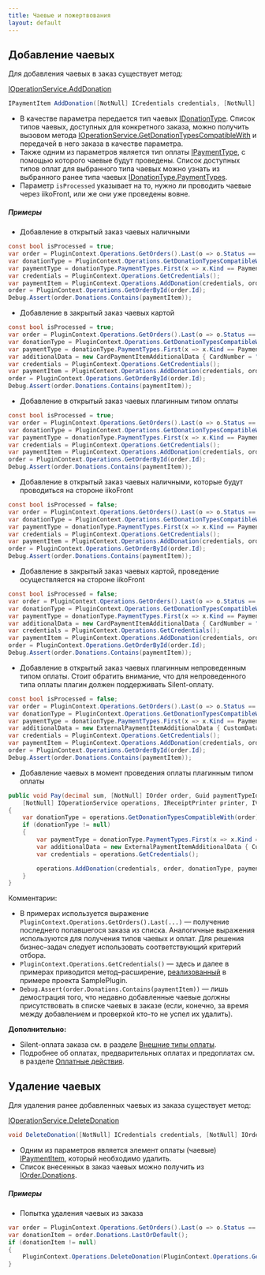 ```yaml
---
title: Чаевые и пожертвования
layout: default
---
```

## Добавление чаевых
Для добавления чаевых в заказ существует метод:

[IOperationService.AddDonation](https://iiko.github.io/front.api.sdk/v6/html/M_Resto_Front_Api_V6_IOperationService_AddDonation.htm)
```cs
IPaymentItem AddDonation([NotNull] ICredentials credentials, [NotNull] IOrder order, [NotNull] IDonationType donationType, [NotNull] IPaymentType paymentType, [CanBeNull] IPaymentItemAdditionalData additionalData, bool isProcessed, decimal donationSum);
```

- В качестве параметра передается тип чаевых [IDonationType](https://iiko.github.io/front.api.sdk/v6/html/T_Resto_Front_Api_V6_Data_Payments_IDonationType.htm). Список типов чаевых, доступных для конкретного заказа, можно получить вызовом метода [IOperationService.GetDonationTypesCompatibleWith](https://iiko.github.io/front.api.sdk/v6/html/M_Resto_Front_Api_V6_IOperationService_GetDonationTypesCompatibleWith.htm) и передачей в него заказа в качестве параметра.
- Также одним из параметров является тип оплаты [IPaymentType](https://iiko.github.io/front.api.sdk/v6/html/T_Resto_Front_Api_V6_Data_Payments_IPaymentType.htm), с помощью которого чаевые будут проведены. Список доступных типов оплат для выбранного типа чаевых можно узнать из выбранного ранее типа чаевых [IDonationType.PaymentTypes](https://iiko.github.io/front.api.sdk/v6/html/P_Resto_Front_Api_V6_Data_Payments_IDonationType_PaymentTypes.htm).
- Параметр `isProcessed` указывает на то, нужно ли проводить чаевые через iikoFront, или же они уже проведены вовне. 

##### Примеры

- Добавление в открытый заказ чаевых наличными
```cs
const bool isProcessed = true;
var order = PluginContext.Operations.GetOrders().Last(o => o.Status == OrderStatus.New);
var donationType = PluginContext.Operations.GetDonationTypesCompatibleWith(order).Last(dt => dt.PaymentTypes.Any(pt => pt.Kind == PaymentTypeKind.Cash));
var paymentType = donationType.PaymentTypes.First(x => x.Kind == PaymentTypeKind.Cash);
var credentials = PluginContext.Operations.GetCredentials();
var paymentItem = PluginContext.Operations.AddDonation(credentials, order, donationType, paymentType, null, isProcessed, order.ResultSum / 10);
order = PluginContext.Operations.GetOrderById(order.Id);
Debug.Assert(order.Donations.Contains(paymentItem));
```

- Добавление в закрытый заказ чаевых картой
```cs
const bool isProcessed = true;
var order = PluginContext.Operations.GetOrders().Last(o => o.Status == OrderStatus.Closed);
var donationType = PluginContext.Operations.GetDonationTypesCompatibleWith(order).First(dt => dt.PaymentTypes.Any(pt => pt.Kind == PaymentTypeKind.Card));
var paymentType = donationType.PaymentTypes.First(x => x.Kind == PaymentTypeKind.Card && x.Name.ToUpper() == "VISA");
var additionalData = new CardPaymentItemAdditionalData { CardNumber = "123456" };
var credentials = PluginContext.Operations.GetCredentials();
var paymentItem = PluginContext.Operations.AddDonation(credentials, order, donationType, paymentType, additionalData, isProcessed, order.ResultSum / 4);
order = PluginContext.Operations.GetOrderById(order.Id);
Debug.Assert(order.Donations.Contains(paymentItem));
```

- Добавление в открытый заказ чаевых плагинным типом оплаты
```cs
const bool isProcessed = true;
var order = PluginContext.Operations.GetOrders().Last(o => o.Status == OrderStatus.New);
var donationType = PluginContext.Operations.GetDonationTypesCompatibleWith(order).First(dt => dt.PaymentTypes.Any(pt => pt.Kind == PaymentTypeKind.External));
var paymentType = donationType.PaymentTypes.First(x => x.Kind == PaymentTypeKind.External && x.Name == "SampleApiPayment");
var credentials = PluginContext.Operations.GetCredentials();
var paymentItem = PluginContext.Operations.AddDonation(credentials, order, donationType, paymentType, null, isProcessed, order.ResultSum / 3);
order = PluginContext.Operations.GetOrderById(order.Id);
Debug.Assert(order.Donations.Contains(paymentItem));
```

- Добавление в открытый заказ чаевых наличными, которые будут проводиться на стороне iikoFront
```cs
const bool isProcessed = false;
var order = PluginContext.Operations.GetOrders().Last(o => o.Status == OrderStatus.New);
var donationType = PluginContext.Operations.GetDonationTypesCompatibleWith(order).Last(dt => dt.PaymentTypes.Any(pt => pt.Kind == PaymentTypeKind.Cash));
var paymentType = donationType.PaymentTypes.First(x => x.Kind == PaymentTypeKind.Cash);
var credentials = PluginContext.Operations.GetCredentials();
var paymentItem = PluginContext.Operations.AddDonation(credentials, order, donationType, paymentType, null, isProcessed, order.ResultSum / 10);
order = PluginContext.Operations.GetOrderById(order.Id);
Debug.Assert(order.Donations.Contains(paymentItem));
```

- Добавление в закрытый заказ чаевых картой, проведение осуществляется на стороне iikoFront
```cs
const bool isProcessed = false;
var order = PluginContext.Operations.GetOrders().Last(o => o.Status == OrderStatus.Closed);
var donationType = PluginContext.Operations.GetDonationTypesCompatibleWith(order).First(dt => dt.PaymentTypes.Any(pt => pt.Kind == PaymentTypeKind.Card));
var paymentType = donationType.PaymentTypes.First(x => x.Kind == PaymentTypeKind.Card && x.Name.ToUpper() == "VISA");
var additionalData = new CardPaymentItemAdditionalData { CardNumber = "123456" };
var credentials = PluginContext.Operations.GetCredentials();
var paymentItem = PluginContext.Operations.AddDonation(credentials, order, donationType, paymentType, additionalData, isProcessed, order.ResultSum / 4);
order = PluginContext.Operations.GetOrderById(order.Id);
Debug.Assert(order.Donations.Contains(paymentItem));
```

- Добавление в открытый заказ чаевых плагинным непроведенным типом оплаты. Стоит обратить внимание, что для непроведенного типа оплаты плагин должен поддерживать Silent-оплату.
```cs
const bool isProcessed = false;
var order = PluginContext.Operations.GetOrders().Last(o => o.Status == OrderStatus.New);
var donationType = PluginContext.Operations.GetDonationTypesCompatibleWith(order).First(dt => dt.PaymentTypes.Any(pt => pt.Kind == PaymentTypeKind.External));
var paymentType = donationType.PaymentTypes.First(x => x.Kind == PaymentTypeKind.External && x.Name == "SampleApiPayment");
var additionalData = new ExternalPaymentItemAdditionalData { CustomData = Serializer.Serialize(new PaymentAdditionalData { SilentPay = true }) };
var credentials = PluginContext.Operations.GetCredentials();
var paymentItem = PluginContext.Operations.AddDonation(credentials, order, donationType, paymentType, additionalData, isProcessed, order.ResultSum / 2);
order = PluginContext.Operations.GetOrderById(order.Id);
Debug.Assert(order.Donations.Contains(paymentItem));
```

- Добавление чаевых в момент проведения оплаты плагинным типом оплаты
```cs
public void Pay(decimal sum, [NotNull] IOrder order, Guid paymentTypeId, Guid transactionId, [NotNull] IPointOfSale pointOfSale, [NotNull] IUser cashier,
    [NotNull] IOperationService operations, IReceiptPrinter printer, IViewManager viewManager, IPaymentDataContext context)
{
	var donationType = operations.GetDonationTypesCompatibleWith(order).FirstOrDefault(dt => dt.PaymentTypes.Any(pt => pt.Kind == PaymentTypeKind.External));
	if (donationType != null)
	{
		var paymentType = donationType.PaymentTypes.First(x => x.Kind == PaymentTypeKind.External && x.Name == "SampleApiPayment");
		var additionalData = new ExternalPaymentItemAdditionalData { CustomData = Serializer.Serialize(new PaymentAdditionalData { SilentPay = true }) };
		var credentials = operations.GetCredentials();

		operations.AddDonation(credentials, order, donationType, paymentType, additionalData, false, order.ResultSum / 2);
	}
}
```

Комментарии:

- В примерах используется выражение `PluginContext.Operations.GetOrders().Last(...)` &mdash; получение последнего попавшегося заказа из списка. Аналогичные выражения используются для получения типов чаевых и оплат. Для решения бизнес&ndash;задач следует использовать соответствующий критерий отбора.
- `PluginContext.Operations.GetCredentials()` &mdash; здесь и далее в примерах приводится метод&ndash;расширение, [реализованный](https://github.com/iiko/front.api.sdk/blob/master/sample/Resto.Front.Api.SamplePlugin/OperationServiceExtensions.cs) в примере проекта SamplePlugin.
- `Debug.Assert(order.Donations.Contains(paymentItem))` &mdash; лишь демострация того, что недавно добавленные чаевые должны присутствовать в списке чаевых в заказе (если, конечно, за время между добавлением и проверкой кто-то не успел их удалить).

**Дополнительно:**

- Silent-оплата заказа см. в разделе [Внешние типы оплаты](PaymentProcessor.html).
- Подробнее об оплатах, предварительных оплатах и предоплатах см. в разделе [Оплатные действия](Payments.html).

## Удаление чаевых
Для удаления ранее добавленных чаевых из заказа существует метод:

[IOperationService.DeleteDonation](https://iiko.github.io/front.api.sdk/v6/html/M_Resto_Front_Api_V6_IOperationService_DeleteDonation.htm)
```cs
void DeleteDonation([NotNull] ICredentials credentials, [NotNull] IOrder order, [NotNull] Data.Payments.IPaymentItem paymentItem);
```

- Одним из параметров является элемент оплаты (чаевые) [IPaymentItem](https://iiko.github.io/front.api.sdk/v6/html/T_Resto_Front_Api_V6_Data_Payments_IPaymentItem.htm), который необходимо удалить. 
- Список внесенных в заказ чаевых можно получить из [IOrder.Donations](https://iiko.github.io/front.api.sdk/v6/html/P_Resto_Front_Api_V6_Data_Orders_IOrder_Donations.htm). 

##### Примеры

- Попытка удаления чаевых из заказа
```cs
var order = PluginContext.Operations.GetOrders().Last(o => o.Status == OrderStatus.New || o.Status == OrderStatus.Bill || o.Status == OrderStatus.Closed);
var donationItem = order.Donations.LastOrDefault();
if (donationItem != null)
{
    PluginContext.Operations.DeleteDonation(PluginContext.Operations.GetCredentials(), order, donationItem);
}
```